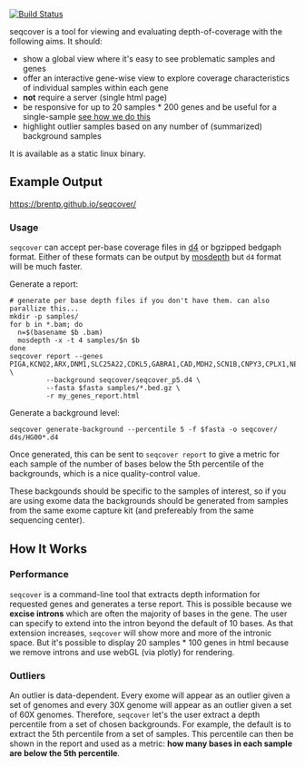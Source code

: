 [![Build Status](https://github.com/brentp/seqcover/workflows/tests/badge.svg?branch=master)](https://github.com/brentp/seqcover/actions)

seqcover is a tool for viewing and evaluating depth-of-coverage with the following aims. It should:

 - show a global view where it's easy to see problematic samples and genes
 - offer an interactive gene-wise view to explore coverage characteristics of individual samples within each gene
 - **not** require a server (single html page)
 - be responsive for up to 20 samples * 200 genes and be useful for a single-sample [see how we do this](#how-it-works)
 - highlight outlier samples based on any number of (summarized) background samples

It is available as a static linux binary.

## Example Output

https://brentp.github.io/seqcover/

### Usage

`seqcover` can accept per-base coverage files in [d4](https://github.com/38/d4-format) or bgzipped bedgaph format. Either of
these formats can be output by [mosdepth](https://github.com/brentp/mosdepth) but `d4` format will be much faster.

Generate a report:
```
# generate per base depth files if you don't have them. can also parallize this...
mkdir -p samples/
for b in *.bam; do
  n=$(basename $b .bam)
  mosdepth -x -t 4 samples/$n $b
done
seqcover report --genes PIGA,KCNQ2,ARX,DNM1,SLC25A22,CDKL5,GABRA1,CAD,MDH2,SCN1B,CNPY3,CPLX1,NEB,HNRNPA1,CCDC39,AIFM1,CHCHD10 \
		 --background seqcover/seqcover_p5.d4 \
		 --fasta $fasta samples/*.bed.gz \
		 -r my_genes_report.html
```

Generate a background level:
```
seqcover generate-background --percentile 5 -f $fasta -o seqcover/ d4s/HG00*.d4
```
Once generated, this can be sent to `seqcover report` to give a metric for each sample
of the number of bases below the 5th percentile of the backgrounds, which is a nice quality-control
value. 

These backgounds should be specific to the samples of interest, so if you are using exome data
the backgrounds should be generated from samples from the same exome capture kit (and prefereably
from the same sequencing center).


## How It Works

### Performance

`seqcover` is a command-line tool that extracts depth information for requested genes and generates a terse report.
This is possible because we **excise introns** which are often the majority of bases in the gene. The user can specify to extend
into the intron beyond the default of 10 bases. As that extension increases, `seqcover` will show more and more of the intronic space.
But it's possible to display 20 samples * 100 genes in html because we remove introns and use webGL (via plotly) for rendering.

### Outliers

An outlier is data-dependent. Every exome will appear as an outlier given a set of genomes and every 30X genome will
appear as an outlier given a set of 60X genomes. Therefore, `seqcover` let's the user extract a depth percentile from a set
of chosen backgrounds. For example, the default is to extract the 5th percentile from a set of samples. This percentile can then
be shown in the report and used as a metric: **how many bases in each sample are below the 5th percentile**.

